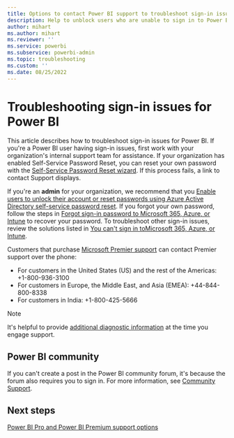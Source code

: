 ```yaml
---
title: Options to contact Power BI support to troubleshoot sign-in issues
description: Help to unblock users who are unable to sign in to Power BI and need to contact support
author: mihart
ms.author: mihart
ms.reviewer: ''
ms.service: powerbi
ms.subservice: powerbi-admin
ms.topic: troubleshooting
ms.custom: ''
ms.date: 08/25/2022
---
```


# Troubleshooting sign-in issues for Power BI

This article describes how to troubleshoot sign-in issues for Power BI. If you're a Power BI user having sign-in issues, first work with your organization's internal support team for assistance. If your organization has enabled Self-Service Password Reset, you can reset your own password with the [Self-Service Password Reset wizard](https://passwordreset.microsoftonline.com/). If this process fails, a link to contact Support displays.

If you're an **admin** for your organization, we recommend that you [Enable users to unlock their account or reset passwords using Azure Active Directory self-service password reset](../azure/active-directory/authentication/tutorial-enable-sspr). If you forgot your own password, follow the steps in [Forgot sign-in password to Microsoft 365, Azure, or Intune](../microsoft-365/troubleshoot/sign-in/forgot-sign-in-password) to recover your password. To troubleshoot other sign-in issues, review the solutions listed in [You can't sign in toMicrosoft 365, Azure, or Intune](../microsoft-365/troubleshoot/sign-in/sign-in-to-office-365-azure-intune).

Customers that purchase [Microsoft Premier support](https://support.microsoft.com/premier) can contact Premier support over the phone:

* For customers in the United States (US) and the rest of the Americas: +1-800-936-3100
* For customers in Europe, the Middle East, and Asia (EMEA): +44-844-800-8338
* For customers in India: +1-800-425-5666

> [!Note]
> It's helpful to provide [additional diagnostic information](service-admin-capturing-additional-diagnostic-information-for-power-bi.md) at the time you engage support.

## Power BI community

If you can't create a post in the Power BI community forum, it's because the forum also requires you to sign in. For more information, see [Community Support](https://community.powerbi.com/t5/Community-Support/ct-p/PBI_CommunitySupport).

## Next steps

[Power BI Pro and Power BI Premium support options](service-support-options.md)
